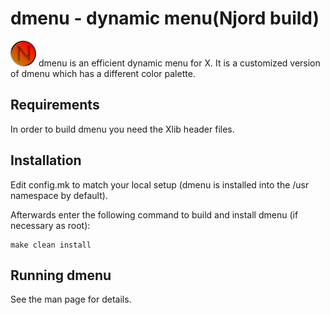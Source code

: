 dmenu - dynamic menu(Njord build)
====================
![Njord's Logo](NjordLogo.png)
dmenu is an efficient dynamic menu for X. It is a customized version of 
dmenu which has a different color palette.


Requirements
------------
In order to build dmenu you need the Xlib header files.


Installation
------------
Edit config.mk to match your local setup (dmenu is installed into
the /usr namespace by default).

Afterwards enter the following command to build and install dmenu
(if necessary as root):

    make clean install


Running dmenu
-------------
See the man page for details.
